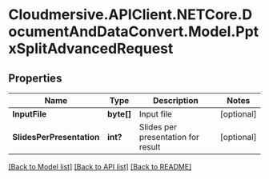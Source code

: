 # Cloudmersive.APIClient.NETCore.DocumentAndDataConvert.Model.PptxSplitAdvancedRequest
## Properties

Name | Type | Description | Notes
------------ | ------------- | ------------- | -------------
**InputFile** | **byte[]** | Input file | [optional] 
**SlidesPerPresentation** | **int?** | Slides per presentation for result | [optional] 

[[Back to Model list]](../README.md#documentation-for-models) [[Back to API list]](../README.md#documentation-for-api-endpoints) [[Back to README]](../README.md)

